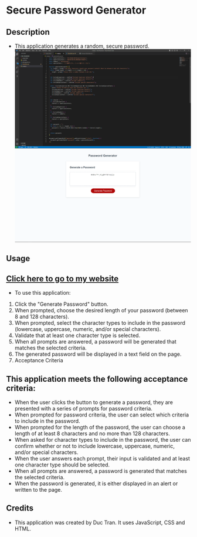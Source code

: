 # Secure Password Generator
 
 ## Description
- This application generates a random, secure password.
![alt text](./assets/javascript%20.png)
![alt text](./assets/password-website.png)

## Usage
## [Click here to go to my website](https://dtran1208.github.io/Free-Password-Creator/)
- To use this application:
1. Click the "Generate Password" button.
2. When prompted, choose the desired length of your password (between 8 and 128 characters).
3. When prompted, select the character types to include in the password (lowercase, uppercase, numeric, and/or special characters).
4. Validate that at least one character type is selected.
5. When all prompts are answered, a password will be generated that matches the selected criteria.
6. The generated password will be displayed in a text field on the page.
7. Acceptance Criteria

## This application meets the following acceptance criteria:

- When the user clicks the button to generate a password, they are presented with a series of prompts for password criteria.
- When prompted for password criteria, the user can select which criteria to include in the password.
- When prompted for the length of the password, the user can choose a length of at least 8 characters and no more than 128 characters.
- When asked for character types to include in the password, the user can confirm whether or not to include lowercase, uppercase, numeric, and/or special characters.
- When the user answers each prompt, their input is validated and at least one character type should be selected.
- When all prompts are answered, a password is generated that matches the selected criteria.
- When the password is generated, it is either displayed in an alert or written to the page.

## Credits
- This application was created by Duc Tran. It uses JavaScript, CSS and HTML.